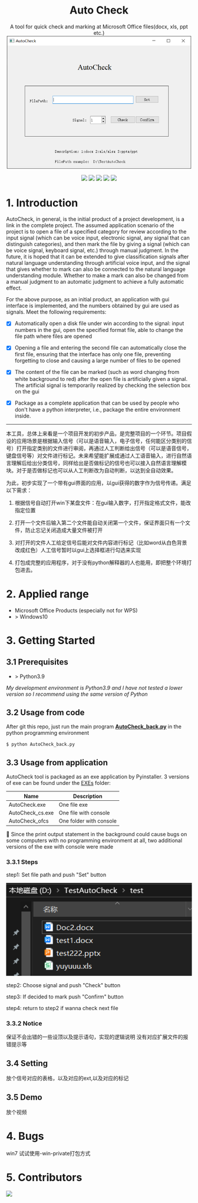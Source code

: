# <div align='center' >Auto Check</div>

<div align='center'>A tool for quick check and marking at Microsoft Office files(docx, xls, ppt etc.)</div>


<div align=center><img width="500" src="/pictures/gui_overview.png"/></div>



<p align="center">
<a href="https://github.com/tlj-ryuu"><img src="https://img.shields.io/badge/Author-TLJ-purple.svg"></a>
<a href="https://www.python.org/"><img src="https://img.shields.io/badge/Python-3.9-14354C.svg?logo=python&logoColor=white"></a>
<a href="https://www.microsoft.com/zh-cn/software-download/windows10%20"><img src="https://img.shields.io/badge/Platform-windows10-green.svg"></a>
<a href="https://www.microsoftstore.com.cn/software/office"><img src="https://img.shields.io/badge/Microsoft_Office-docx_|_xls_|_xlsx_|_ppt_|_pptx-orange.svg"></a>
<a href="https://raw.githubusercontent.com/onevcat/Kingfisher/master/LICENSE"><img src="https://img.shields.io/badge/License-MIT-aqua.svg"></a>
</p>

# 1. Introduction

AutoCheck, in general, is the initial product of a project development, is a link in the complete project. The assumed application scenario of the project is to open a file of a specified category for review according to the input signal (which can be voice input, electronic signal, any signal that can distinguish categories), and then mark the file by giving a signal (which can be voice signal, keyboard signal, etc.) through manual judgment. In the future, it is hoped that it can be extended to give classification signals after natural language understanding through artificial voice input, and the signal that gives whether to mark can also be connected to the natural language understanding module. Whether to make a mark can also be changed from a manual judgment to an automatic judgment to achieve a fully automatic effect.


For the above purpose, as an initial product, an application with gui interface is implemented, and the numbers obtained by gui are used as signals. Meet the following requirements:


- [x] Automatically open a disk file under win according to the signal: input numbers in the gui, open the specified format file, able to change the file path where files are opened

- [x] Opening a file and entering the second file can automatically close the first file, ensuring that the interface has only one file, preventing forgetting to close and causing a large number of files to be opened

- [x] The content of the file can be marked (such as word changing from white background to red) after the open file is artificially given a signal. The artificial signal is temporarily realized by checking the selection box on the gui

- [x] Package as a complete application that can be used by people who don't have a python interpreter, i.e., package the entire environment inside.

- - -
本工具，总体上来看是一个项目开发的初步产品，是完整项目的一个环节。项目假设的应用场景是根据输入信号（可以是语音输入，电子信号，任何能区分类别的信号）打开指定类别的文件进行审阅，再通过人工判断给出信号（可以是语音信号，键盘信号等）对文件进行标记。未来希望能扩展成通过人工语音输入，进行自然语言理解后给出分类信号，同样给出是否做标记的信号也可以接入自然语言理解模块。对于是否做标记也可以从人工判断改为自动判断，以达到全自动效果。

为此，初步实现了一个带有gui界面的应用，以gui获得的数字作为信号传递。满足以下需求：

1. 根据信号自动打开win下某盘文件：在gui输入数字，打开指定格式文件，能改指定位置

2. 打开一个文件后输入第二个文件能自动关闭第一个文件，保证界面只有一个文件，防止忘记关闭造成大量文件被打开

3. 对打开的文件人工给定信号后能对文件内容进行标记（比如word从白色背景改成红色）人工信号暂时以gui上选择框进行勾选来实现

4. 打包成完整的应用程序，对于没有python解释器的人也能用，即把整个环境打包进去。

# 2. Applied range

* Microsoft Office Products (especially not for WPS)
* \> Windows10

# 3. Getting Started

## 3.1 Prerequisites
* \> Python3.9
  
*My development environment is Python3.9 and I have not tested a lower version so I recommend using the same version of Python*

## 3.2 Usage from code

After git this repo, just run the main program [**AutoCheck_back.py**](/AtuoCheck_back.py) in the python programming environment

```
$ python AutoCheck_back.py
```

## 3.3 Usage from application

AutoCheck tool is packaged as an exe application by Pyinstaller. 3 versions of exe can be found under the [EXEs](/EXEs) folder:

| Name | Description |
| --- | --- |
| AutoCheck.exe | One file exe |
| AutoCheck_cs.exe | One file with console |
| AutoCheck_ofcs | One folder with console |

:mushroom: Since the print output statement in the background could cause bugs on some computers with no programming environment at all, two additional versions of the exe with console were made

### 3.3.1 Steps

step1: Set file path and push "Set" button

<div align=center><img width="600" src="/pictures/setpath.png"/></div>

step2: Choose signal and push "Check" button

step3: If decided to mark push "Confirm" button

step4: return to step2 if wanna check next file

### 3.3.2 Notice
保证不会出错的一些设顶以及提示语句，实现的逻辑说明
没有对应扩展文件的报错提示等
## 3.4 Setting

放个信号对应的表格，以及对应的ext,以及对应的标记

## 3.5 Demo
放个视频
# 4. Bugs
win7 试试使用-win-private打包方式
# 5. Contributors
<a href="https://github.com/tlj-ryuu/AutoCheck/graphs/contributors">
  <img src="https://contrib.rocks/image?repo=tlj-ryuu/Autocheck" />
</a>
